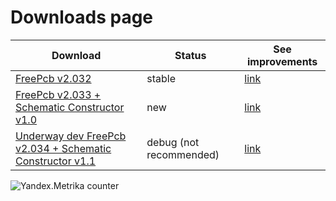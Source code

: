 # Downloads page

Download                                                                         | Status | See improvements
---------------------------------------------------------------------------------|--------|----------------------------------------------------------------------
[FreePcb v2.032](https://github.com/Duxah/FreePCB-2/archive/2-032.zip)           | stable | [link](https://github.com/Duxah/FreePCB-2/tree/2-032/README.md)
[FreePcb v2.033 + Schematic Constructor v1.0](https://github.com/Duxah/FreePCB-2/archive/2-033.zip) | new | [link](https://github.com/Duxah/FreePCB-2/tree/2-033/README.md)
[Underway dev FreePcb v2.034 + Schematic Constructor v1.1](https://github.com/Duxah/FreePCB-2/archive/master.zip) | debug (not recommended) | [link](https://freepcb.dev)

![Yandex.Metrika counter](https://mc.yandex.ru/watch/56412415)



<!-- Yandex.Metrika counter -->
<script type="text/javascript" >
   (function(m,e,t,r,i,k,a){m[i]=m[i]||function(){(m[i].a=m[i].a||[]).push(arguments)};
   m[i].l=1*new Date();k=e.createElement(t),a=e.getElementsByTagName(t)[0],k.async=1,k.src=r,a.parentNode.insertBefore(k,a)})
   (window, document, "script", "https://mc.yandex.ru/metrika/tag.js", "ym");

   ym(56412415, "init", {
        clickmap:true,
        trackLinks:true,
        accurateTrackBounce:true,
        webvisor:true
   });
</script>
<noscript><div><img src="https://mc.yandex.ru/watch/56412415" style="position:absolute; left:-9999px;" alt="" /></div></noscript>
<!-- /Yandex.Metrika counter -->
